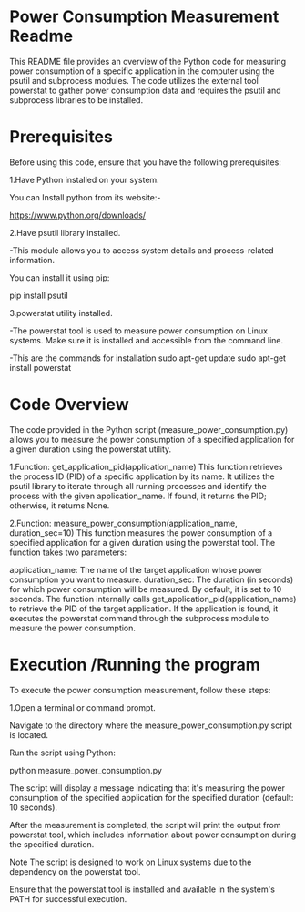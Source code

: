 # Power Consumption Measurement Readme
This README file provides an overview of the Python code for measuring power consumption of a specific application in the computer using the psutil and subprocess modules. The code utilizes the external tool powerstat to gather power consumption data and requires the psutil and subprocess libraries to be installed.

# Prerequisites
Before using this code, ensure that you have the following prerequisites:

1.Have Python installed on your system.

You can Install python from its website:-

https://www.python.org/downloads/


2.Have psutil library installed.

-This module allows you to access system details and process-related information.

You can install it using pip:

pip install psutil

3.powerstat utility installed. 

-The powerstat tool is used to measure power consumption on Linux systems. Make sure it is installed and accessible from the command line.

-This are the commands for installation
sudo apt-get update
sudo apt-get install powerstat

# Code Overview
The code provided in the Python script (measure_power_consumption.py) allows you to measure the power consumption of a specified application for a given duration using the powerstat utility.

1.Function: get_application_pid(application_name)
This function retrieves the process ID (PID) of a specific application by its name. It utilizes the psutil library to iterate through all running processes and identify the process with the given application_name. If found, it returns the PID; otherwise, it returns None.

2.Function: measure_power_consumption(application_name, duration_sec=10)
This function measures the power consumption of a specified application for a given duration using the powerstat tool. The function takes two parameters:

application_name: The name of the target application whose power consumption you want to measure.
duration_sec: The duration (in seconds) for which power consumption will be measured. By default, it is set to 10 seconds.
The function internally calls get_application_pid(application_name) to retrieve the PID of the target application. If the application is found, it executes the powerstat command through the subprocess module to measure the power consumption.

# Execution /Running the program
To execute the power consumption measurement, follow these steps:

1.Open a terminal or command prompt.

Navigate to the directory where the measure_power_consumption.py script is located.

Run the script using Python:

python measure_power_consumption.py

The script will display a message indicating that it's measuring the power consumption of the specified application for the specified duration (default: 10 seconds).

After the measurement is completed, the script will print the output from powerstat tool, which includes information about power consumption during the specified duration.



Note
The script is designed to work on Linux systems due to the dependency on the powerstat tool.

Ensure that the powerstat tool is installed and available in the system's PATH for successful execution.







